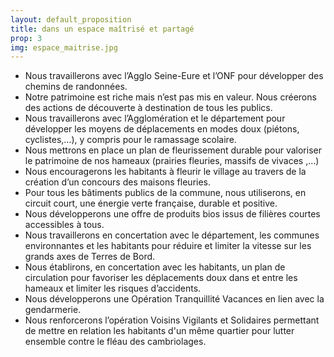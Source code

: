 ```yaml
---
layout: default_proposition
title: dans un espace maîtrisé et partagé
prop: 3
img: espace_maitrise.jpg
---
```

<section>
<ul class="alt">

<li>Nous travaillerons avec l’Agglo Seine-Eure et l’ONF pour développer des <span class="gr vert">chemins de randonnées</span>.</li>
<li>Notre <span class="gr bleu">patrimoine</span> est riche mais n’est pas mis en valeur. Nous créerons des <span class="gr bleu">actions de découverte</span> à destination de tous les publics.</li>
<li>Nous travaillerons avec l’Agglomération et le département pour développer les moyens de <span class="gr rougec">déplacements en modes doux</span> (piétons, cyclistes,…), y compris pour le ramassage scolaire.</li>
<li>Nous mettrons en place un <span class="gr bleu">plan de fleurissement</span> durable pour valoriser le patrimoine de nos hameaux (prairies fleuries, massifs de vivaces ,…)</li>
<li>Nous encouragerons les habitants à <span class="gr vert">fleurir le village</span> au travers de la création d’un concours des maisons fleuries.</li>
<li>Pour tous les bâtiments publics de la commune, nous utiliserons, en circuit court, une <span class="gr vert">énergie verte française</span>, durable et positive.</li>
<li>Nous développerons une offre de <span class="gr bleu">produits bios</span> issus de filières courtes accessibles à tous.</li>
<li>Nous travaillerons en concertation avec le département, les communes environnantes et les habitants pour réduire et <span class="gr rouge">limiter la vitesse</span> sur les grands axes de Terres de Bord.</li>
<li>Nous établirons, en concertation avec les habitants, un <span class="gr bleu">plan de circulation</span> pour favoriser les déplacements doux dans et entre les hameaux et limiter les risques d’accidents.</li>
<li>Nous développerons une Opération <span class="gr rouge">Tranquillité Vacances</span> en lien avec la gendarmerie.</li>
<li>Nous renforcerons l’opération <span class="gr vertc">Voisins Vigilants et Solidaires</span> permettant de mettre en relation les habitants d'un même quartier pour lutter ensemble contre le fléau des cambriolages.</li>
</ul>
</section>
